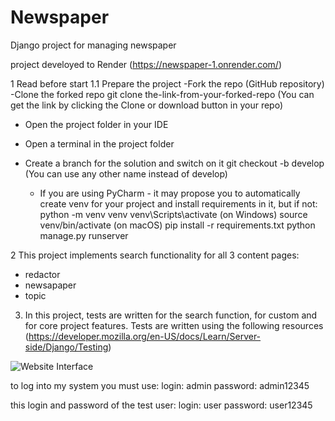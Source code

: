 # Newspaper
Django project for managing newspaper

project develoyed to Render (https://newspaper-1.onrender.com/)

 
1 Read before start
1.1 Prepare the project
   -Fork the repo (GitHub repository)
   -Clone the forked repo
   git clone the-link-from-your-forked-repo
(You can get the link by clicking the Clone or download button in your repo)

   - Open the project folder in your IDE
   - Open a terminal in the project folder
   - Create a branch for the solution and switch on it
   git checkout -b develop
(You can use any other name instead of develop)

     - If you are using PyCharm - it may propose you to automatically create venv for 
your project and install requirements in it, but if not:
   python -m venv venv
   venv\Scripts\activate (on Windows)
   source venv/bin/activate (on macOS)
   pip install -r requirements.txt
   python manage.py runserver

2 This project implements search functionality for all 3 content pages:
   - redactor
   - newsapaper
   - topic
3. In this project, tests are written for the search function, for custom and for core project features. 
Tests are written using the following resources (https://developer.mozilla.org/en-US/docs/Learn/Server-side/Django/Testing)

![Website Interface](demo.png)

to log into my system you must use:
   login: admin
   password: admin12345

this login and password of the test user:
   login: user
   password: user12345
